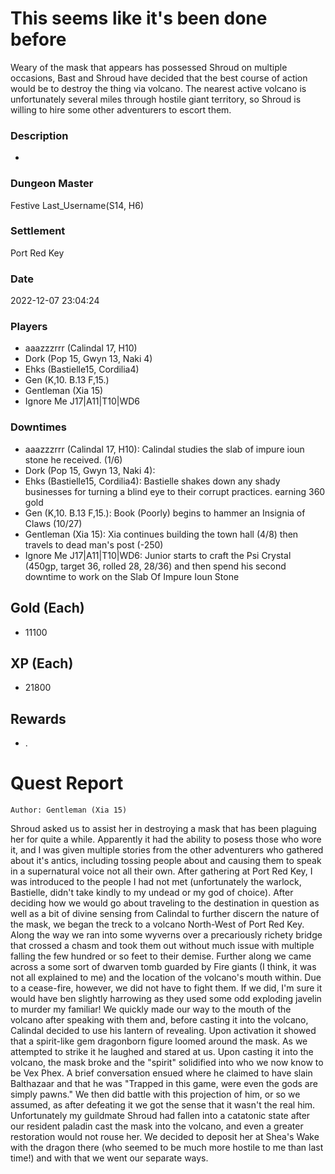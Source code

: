 # This seems like it's been done before
Weary of the mask that appears has possessed Shroud on multiple occasions, Bast and Shroud have decided that the best course of action would be to destroy the thing via volcano. The nearest active volcano is unfortunately several miles through hostile giant territory, so Shroud is willing to hire some other adventurers to escort them.
### Description
-
### Dungeon Master
Festive Last_Username(S14, H6)
### Settlement
Port Red Key
### Date
2022-12-07 23:04:24
### Players
* aaazzzrrr (Calindal 17, H10)
* Dork (Pop 15, Gwyn 13, Naki 4)
* Ehks (Bastielle15, Cordilia4)
* Gen (K,10. B.13 F,15.)
* Gentleman (Xia 15)
* Ignore Me J17|A11|T10|WD6
### Downtimes
* aaazzzrrr (Calindal 17, H10): Calindal studies the slab of impure ioun stone he received. (1/6)
* Dork (Pop 15, Gwyn 13, Naki 4): 
* Ehks (Bastielle15, Cordilia4): Bastielle shakes down any shady businesses for turning a blind eye to their corrupt practices. earning 360 gold
* Gen (K,10. B.13 F,15.): Book (Poorly) begins to hammer an Insignia of Claws (10/27)
* Gentleman (Xia 15): Xia continues building the town hall (4/8) then travels to dead man's post (-250)
* Ignore Me J17|A11|T10|WD6: Junior starts to craft the Psi Crystal (450gp, target 36, rolled 28, 28/36) and then spend his second downtime to work on the Slab Of Impure Ioun Stone
## Gold (Each)
* 11100
## XP (Each)
* 21800
## Rewards
* .
# Quest Report
`Author: Gentleman (Xia 15)`


Shroud asked us to assist her in destroying a mask that has been plaguing her for quite a while. Apparently it had the ability to posess those who wore it, and I was given multiple stories from the other adventurers who gathered about it's antics, including tossing people about and causing them to speak in a supernatural voice not all their own. After gathering at Port Red Key, I was introduced to the people I had not met (unfortunately the warlock, Bastielle, didn't take kindly to my undead or my god of choice). After deciding how we would go about traveling to the destination in question as well as a bit of divine sensing from Calindal to further discern the nature of the mask, we began the treck to a volcano North-West of Port Red Key. Along the way we ran into some wyverns over a precariously richety bridge that crossed a chasm and took them out without much issue with multiple falling the few hundred or so feet to their demise. Further along we came across a some sort of dwarven tomb guarded by Fire giants (I think, it was not all explained to me) and the location of the volcano's mouth within. Due to a cease-fire, however, we did not have to fight them. If we did, I'm sure it would have ben slightly harrowing as they used some odd exploding javelin to murder my familiar!  We quickly made our way to the mouth of the volcano after speaking with them and, before casting it into the volcano, Calindal decided to use his lantern of revealing. Upon activation it showed that a spirit-like gem dragonborn figure loomed around the mask. As we attempted to strike it he laughed and stared at us. Upon casting it into the volcano, the mask broke and the "spirit" solidified into who we now know to be Vex Phex. A brief conversation ensued where he claimed to have slain Balthazaar and that he was "Trapped in this game, were even the gods are simply pawns." We then did battle with this projection of him, or so we assumed, as after defeating it we got the sense that it wasn't the real him. Unfortunately my guildmate Shroud had fallen into a catatonic state after our resident paladin cast the mask into the volcano, and even a greater restoration would not rouse her. We decided to deposit her at Shea's Wake with the dragon there (who seemed to be much more hostile to me than last time!) and with that we went our separate ways.